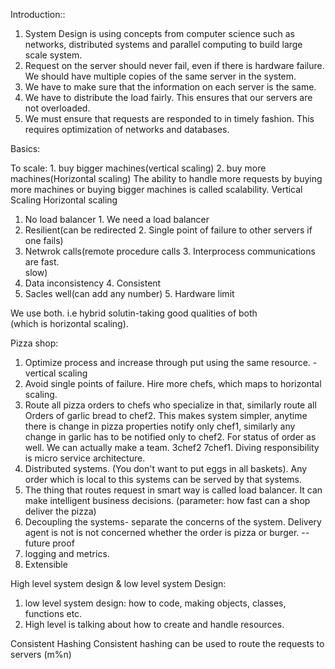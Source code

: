 Introduction::

1. System Design is using concepts from computer science such as networks,
   distributed systems and parallel computing to build large scale system.
2. Request on the server should never fail, even if there is hardware failure.
   We should have multiple copies of the same server in the system.
3. We have to make sure that the information on each server is the same.
4. We have to distribute the load fairly. This ensures that our servers are not overloaded.
5. We must ensure that requests are responded to in timely fashion. This requires
   optimization of networks and databases.

Basics:

To scale: 1. buy bigger machines(vertical scaling)  2. buy more machines(Horizontal scaling)
          The ability to handle more requests by buying more machines or buying
          bigger machines is called scalability.
Vertical Scaling                          Horizontal scaling
1. No load balancer                      1. We need a load balancer
2. Resilient(can be redirected           2. Single point of failure
   to other servers if one fails)
3. Netwrok calls(remote procedure calls  3. Interprocess communications are fast.  
  slow)                       
4. Data inconsistency                    4. Consistent  
5. Sacles well(can add any number)       5. Hardware limit


We use both. i.e hybrid solutin-taking good qualities of both  
(which is horizontal scaling).


Pizza shop:

1. Optimize process and increase through put using the same resource. - vertical scaling
2. Avoid single points of failure. Hire more chefs, which maps to horizontal scaling.
3. Route all pizza orders to chefs who specialize in that, similarly route all Orders
   of garlic bread to chef2. This makes system simpler, anytime there is change in
   pizza properties notify only chef1, similarly any change in garlic has to be notified
   only to chef2. For status of order as well. We can actually make a team. 3chef2 7chef1.
   Diving responsibility is micro service architecture.
4. Distributed systems. (You don't want to put eggs in all baskets). Any order which is
   local to this systems can be served by that systems.
5. The thing that routes request in smart way is called load balancer. It can make intelligent
    business decisions. (parameter: how fast can a shop deliver the pizza)
6. Decoupling the systems- separate the concerns of the system. Delivery agent is not
    is not concerned whether the order is pizza or burger. --future proof
7. logging and metrics.
8. Extensible    


High level system design & low level system Design:
1. low level system design: how to code, making objects, classes, functions etc.
2. High level is talking about how to create and handle resources.

Consistent Hashing
Consistent hashing can be used to route the requests to servers (m%n)
